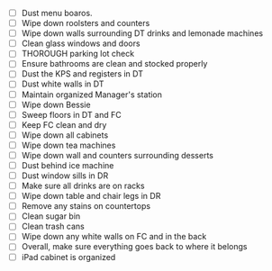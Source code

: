 - [ ] Dust menu boaros.
- [ ] Wipe down roolsters and counters
- [ ] Wipe down walls surrounding DT drinks and lemonade machines
- [ ] Clean glass windows and doors
- [ ] THOROUGH parking lot check
- [ ] Ensure bathrooms are clean and stocked properly
- [ ] Dust the KPS and registers in DT
- [ ] Dust white walls in DT
- [ ] Maintain organized Manager's station
- [ ] Wipe down Bessie
- [ ] Sweep floors in DT and FC
- [ ] Keep FC clean and dry
- [ ] Wipe down all cabinets
- [ ] Wipe down tea machines
- [ ] Wipe down wall and counters surrounding desserts
- [ ] Dust behind ice machine
- [ ] Dust window sills in DR
- [ ] Make sure all drinks are on racks
- [ ] Wipe down table and chair legs in DR
- [ ] Remove any stains on countertops
- [ ] Clean sugar bin
- [ ] Clean trash cans
- [ ] Wipe down any white walls on FC and in the back
- [ ] Overall, make sure everything goes back to where it belongs
- [ ] iPad cabinet is organized
